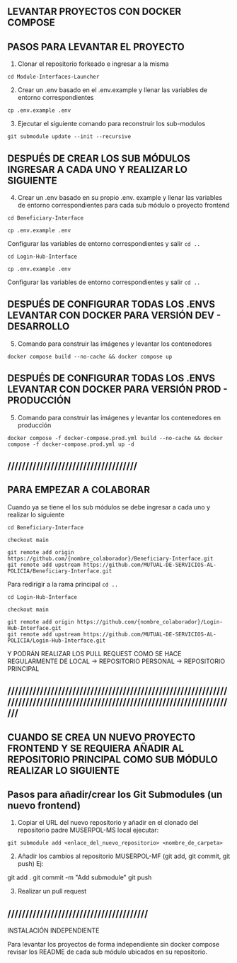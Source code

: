 ## LEVANTAR PROYECTOS CON DOCKER COMPOSE

## PASOS PARA LEVANTAR EL PROYECTO

1. Clonar el repositorio forkeado e ingresar a la misma

```
cd Module-Interfaces-Launcher
```

2. Crear un .env basado en el .env.example y llenar las variables de entorno correspondientes

```
cp .env.example .env
```

3. Ejecutar el siguiente comando para reconstruir los sub-modulos

```
git submodule update --init --recursive
```

## DESPUÉS DE CREAR LOS SUB MÓDULOS INGRESAR A CADA UNO Y REALIZAR LO SIGUIENTE

4. Crear un .env basado en su propio .env. example y llenar las variables de entorno correspondientes para cada sub módulo o proyecto frontend

```
cd Beneficiary-Interface
```

```
cp .env.example .env
```

Configurar las variables de entorno correspondientes y salir `cd ..`

```
cd Login-Hub-Interface
```

```
cp .env.example .env
```

Configurar las variables de entorno correspondientes y salir `cd ..`

## DESPUÉS DE CONFIGURAR TODAS LOS .ENVS LEVANTAR CON DOCKER PARA VERSIÓN DEV - DESARROLLO

5. Comando para construir las imágenes y levantar los contenedores

```
docker compose build --no-cache && docker compose up
```

## DESPUÉS DE CONFIGURAR TODAS LOS .ENVS LEVANTAR CON DOCKER PARA VERSIÓN PROD - PRODUCCIÓN

5. Comando para construir las imágenes y levantar los contenedores en producción

```
docker compose -f docker-compose.prod.yml build --no-cache && docker compose -f docker-compose.prod.yml up -d
```

## ////////////////////////////////////

## PARA EMPEZAR A COLABORAR

Cuando ya se tiene el los sub módulos se debe ingresar a cada uno y realizar lo siguiente

```
cd Beneficiary-Interface
```

```
checkout main
```

```
git remote add origin https://github.com/{nombre_colaborador}/Beneficiary-Interface.git
git remote add upstream https://github.com/MUTUAL-DE-SERVICIOS-AL-POLICIA/Beneficiary-Interface.git
```

Para redirigir a la rama principal `cd ..`

```
cd Login-Hub-Interface
```

```
checkout main
```

```
git remote add origin https://github.com/{nombre_colaborador}/Login-Hub-Interface.git
git remote add upstream https://github.com/MUTUAL-DE-SERVICIOS-AL-POLICIA/Login-Hub-Interface.git
```

Y PODRÁN REALIZAR LOS PULL REQUEST COMO SE HACE REGULARMENTE DE LOCAL -> REPOSITORIO PERSONAL -> REPOSITORIO PRINCIPAL

## /////////////////////////////////////////////////////////////////////////////////////////////////////////////////////////////

## CUANDO SE CREA UN NUEVO PROYECTO FRONTEND Y SE REQUIERA AÑADIR AL REPOSITORIO PRINCIPAL COMO SUB MÓDULO REALIZAR LO SIGUIENTE

## Pasos para añadir/crear los Git Submodules (un nuevo frontend)

1. Copiar el URL del nuevo repositorio y añadir en el clonado del repositorio padre MUSERPOL-MS local ejecutar:

```
git submodule add <enlace_del_nuevo_repositorio> <nombre_de_carpeta>
```

2. Añadir los cambios al repositorio MUSERPOL-MF (git add, git commit, git push) Ej:

git add .
git commit -m "Add submodule"
git push

3. Realizar un pull request

## ///////////////////////////////////////

INSTALACIÓN INDEPENDIENTE

Para levantar los proyectos de forma independiente sin docker compose
revisar los README de cada sub módulo ubicados en su repositorio.

